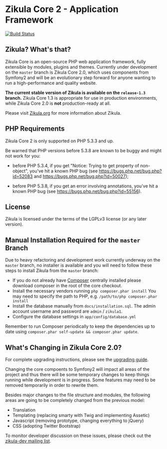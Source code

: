 Zikula Core 2 - Application Framework
===================================

[![Build Status](https://secure.travis-ci.org/zikula/core.png?branch=master)](http://travis-ci.org/zikula/core)

## Zikula? What's that?

Zikula Core is an open-source PHP web application framework, fully extensible
by modules, plugins and themes. Currently under development on the `master`
branch is Zikula Core 2.0, which uses components from Symfony2 and will be
an evolutionary step forward for anyone wanting to run a high-performance
and quality website.

**The current stable version of Zikula is available on the `release-1.3` branch.**
Zikula Core 1.3 is appropriate for use in production environments, while
Zikula Core 2.0 is **not** production-ready at all.

Please visit [Zikula.org](http://zikula.org/) for more information about Zikula.

## PHP Requirements

Zikula Core 2 is only supported on PHP 5.3.3 and up.

Be warned that PHP versions before 5.3.8 are known to be buggy and might not
work for you:

  - before PHP 5.3.4, if you get "Notice: Trying to get property of
    non-object", you've hit a known PHP bug (see
    https://bugs.php.net/bug.php?id=52083 and
    https://bugs.php.net/bug.php?id=50027);

  - before PHP 5.3.8, if you get an error involving annotations, you've hit a
    known PHP bug (see https://bugs.php.net/bug.php?id=55156).

## License

Zikula is licensed under the terms of the LGPLv3 license (or any later version).

## Manual Installation Required for the `master` Branch

Due to heavy refactoring and development work currently underway on the `master`
branch, no installer is available and you will need to follow these steps to
install Zikula from the `master` branch:

  - If you do not already have [Composer](http://getcomposer.org/) centrally installed
    please download composer in the root of the core checkout.
  - Install the necessary vendors running `php composer.phar install`
    You may need to specify the path to PHP, e.g. `/path/to/php composer.phar install`
  - Install the database manually from `docs/installation.sql`. The admin account
    username and password are `admin` / `zikula1`.
  - Configure the database settings in `app/config/database.yml`

Remember to run Composer periodically to keep the dependencies up to date
using `composer.phar self-update && composer.phar update`.

## What's Changing in Zikula Core 2.0?

For complete upgrading instructions, please see the
[upgrading guide](https://github.com/zikula/core/blob/master/docs/UPGRADING-2.0.md).

Changing the core compoents to Symfony2 will impact all areas of the project and
thus there will be some temporary changes to keep things running while development
is in progress. Some features may need to be removed temporarily in order to
rewrite them.

Besides major changes to the file structure and modules, the following areas are
going to be completely changed from the previous model:

  - Translation
  - Templating (replacing smarty with Twig and implementing Assetic)
  - Javascript (removing prototype, changing everything to jQuery)
  - CSS (adopting Twitter Bootstrap)

To monitor developer discussion on these issues, please check out the
[zikula-dev mailing list](https://groups.google.com/group/zikula-dev).

